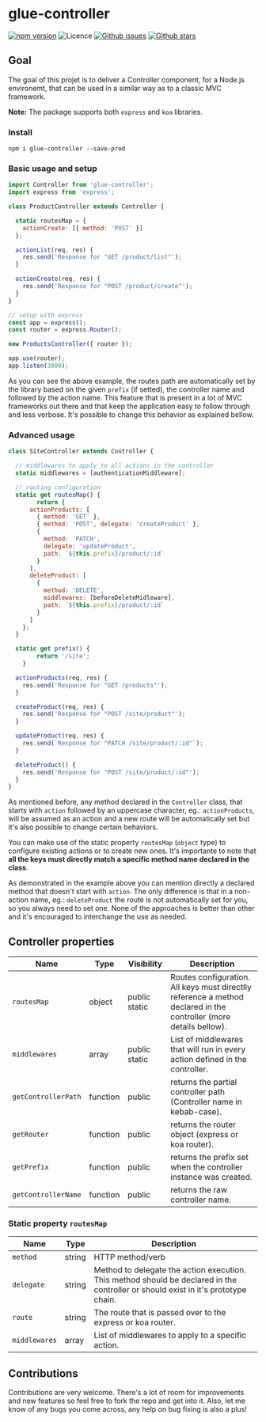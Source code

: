 # glue-controller

[![npm version](https://img.shields.io/npm/v/glue-controller.svg)](https://npm.im/glue-controller) ![Licence](https://img.shields.io/npm/l/glue-controller.svg) [![Github issues](https://img.shields.io/github/issues/danielmeneses/glue-controller.svg)](https://github.com/danielmeneses/glue-controller/issues) [![Github stars](https://img.shields.io/github/stars/danielmeneses/glue-controller.svg)](https://github.com/danielmeneses/glue-controller/stargazers)

## Goal

The goal of this projet is to deliver a Controller component, for a Node.js environemt, that can be used in a similar way as to a classic MVC framework.

**Note:** The package supports both `express` and `koa` libraries.

### Install

```
npm i glue-controller --save-prod
```

### Basic usage and setup

```js
import Controller from 'glue-controller';
import express from 'express';

class ProductController extends Controller {

  static routesMap = {
    actionCreate: [{ method: 'POST' }]
  };

  actionList(req, res) {
    res.send('Response for "GET /product/list"');
  }

  actionCreate(req, res) {
    res.send('Response for "POST /product/create"');
  }
}

// setup with express
const app = express();
const router = express.Router();

new ProductsController({ router });

app.use(router);
app.listen(3000);
```

As you can see the above example, the routes path are automatically set by the library based on the given `prefix` (if setted), the controller name and followed by the action name. This feature that is present in a lot of MVC frameworks out there and that keep the application easy to follow through and less verbose.
It's possible to change this behavior as explained bellow.

### Advanced usage

```js
class SiteController extends Controller {

  // middlewares to apply to all actions in the controller
  static middlewares = [authenticationMiddleware];

  // routing configuration
  static get routesMap() {
		return {
      actionProducts: [
        { method: 'GET' },
        { method: 'POST', delegate: 'createProduct' },
        {
          method: 'PATCH',
          delegate: 'updateProduct',
          path: `${this.prefix}/product/:id`
        }
      ],
      deleteProduct: [
        {
          method: 'DELETE',
          middlewares: [beforeDeleteMidleware],
          path: `${this.prefix}/product/:id`
        }
      ]
    };
  }

  static get prefix() {
		return '/site';
	}

  actionProducts(req, res) {
    res.send('Response for "GET /products"');
  }

  createProduct(req, res) {
    res.send('Response for "POST /site/product"');
  }

  updateProduct(req, res) {
    res.send(`Response for "PATCH /site/product/:id"`);
  }

  deleteProduct() {
    res.send('Response for "POST /site/product/:id"');
  }
}
```

As mentioned before, any method declared in the `Controller` class, that starts with `action` followed by an uppercase character, eg.: `actionProducts`, will be assumed as an action and a new route will be automatically set but it's also possible to change certain behaviors.

You can make use of the static property `routesMap` (`object` type) to configure existing actions or to create new ones. It's importante to note that **all the keys must directly match a specific method name declared in the class**.

As demonstrated in the example above you can mention directly a declared method that doesn't start with `action`. The only difference is that in a non-action name, eg.: `deleteProduct` the route is not automatically set for you, so you always need to set one. None of the approaches is better than other and it's encouraged to interchange the use as needed.


## Controller properties

| Name              | Type     | Visibility | Description                                                                                                        |
|-------------------|----------|-------------|--------------------------------------------------------------------------------------------------------------------|
| `routesMap`         | object   | public static      | Routes configuration. All keys must directlly reference a method declared in the controller (more details bellow). |
| `middlewares`       | array   | public static      | List of middlewares that will run in every action defined in the controller.                                       |
| `getControllerPath` | function | public      | returns the partial controller path (Controller name in kebab-case).                                               |
| `getRouter`         | function | public      | returns the router object (express or koa router).                                                                 |
| `getPrefix`         | function | public      | returns the prefix set when the controller instance was created.                                                   |
| `getControllerName` | function | public      | returns the raw controller name.                                                                                   |

### Static property `routesMap`

| Name          | Type   | Description                                                                                                     |
|---------------|--------|-----------------------------------------------------------------------------------------------------------------|
| `method`      | string | HTTP method/verb                                                                                                |
| `delegate`    | string | Method to delegate the action execution. This method should be declared in the controller or should exist in it's prototype chain. |
| `route`       | string | The route that is passed over to the express or koa router.                                                     |
| `middlewares` | array  | List of middlewares to apply to a specific action.                                                              |


## Contributions

Contributions are very welcome. There's a lot of room for improvements and new features so feel free to fork the repo and get into it. Also, let me know of any bugs you come across, any help on bug fixing is also a plus!
